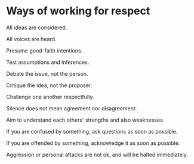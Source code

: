 # Ways of working for respect

All ideas are considered.

All voices are heard.

Presume good-faith intentions.

Test assumptions and inferences.

Debate the issue, not the person.

Critique the idea, not the proposer.

Challenge one another respectfully.

Silence does not mean agreement nor disagreement.

Aim to understand each others' strengths and also weaknesses.

If you are confused by something, ask questions as soon as possible.

If you are offended by something, acknowledge it as soon as possible.

Aggression or personal attacks are not ok, and will be halted immediately.
